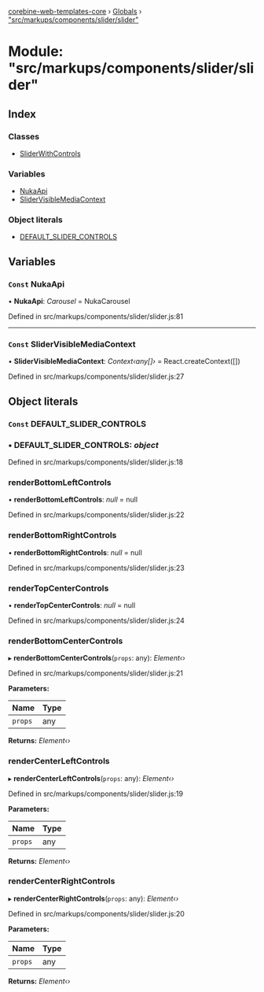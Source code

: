 [corebine-web-templates-core](../README.md) › [Globals](../globals.md) › ["src/markups/components/slider/slider"](_src_markups_components_slider_slider_.md)

# Module: "src/markups/components/slider/slider"

## Index

### Classes

* [SliderWithControls](../classes/_src_markups_components_slider_slider_.sliderwithcontrols.md)

### Variables

* [NukaApi](_src_markups_components_slider_slider_.md#const-nukaapi)
* [SliderVisibleMediaContext](_src_markups_components_slider_slider_.md#const-slidervisiblemediacontext)

### Object literals

* [DEFAULT_SLIDER_CONTROLS](_src_markups_components_slider_slider_.md#const-default_slider_controls)

## Variables

### `Const` NukaApi

• **NukaApi**: *Carousel* = NukaCarousel

Defined in src/markups/components/slider/slider.js:81

___

### `Const` SliderVisibleMediaContext

• **SliderVisibleMediaContext**: *Context‹any[]›* = React.createContext([])

Defined in src/markups/components/slider/slider.js:27

## Object literals

### `Const` DEFAULT_SLIDER_CONTROLS

### ▪ **DEFAULT_SLIDER_CONTROLS**: *object*

Defined in src/markups/components/slider/slider.js:18

###  renderBottomLeftControls

• **renderBottomLeftControls**: *null* = null

Defined in src/markups/components/slider/slider.js:22

###  renderBottomRightControls

• **renderBottomRightControls**: *null* = null

Defined in src/markups/components/slider/slider.js:23

###  renderTopCenterControls

• **renderTopCenterControls**: *null* = null

Defined in src/markups/components/slider/slider.js:24

###  renderBottomCenterControls

▸ **renderBottomCenterControls**(`props`: any): *Element‹›*

Defined in src/markups/components/slider/slider.js:21

**Parameters:**

Name | Type |
------ | ------ |
`props` | any |

**Returns:** *Element‹›*

###  renderCenterLeftControls

▸ **renderCenterLeftControls**(`props`: any): *Element‹›*

Defined in src/markups/components/slider/slider.js:19

**Parameters:**

Name | Type |
------ | ------ |
`props` | any |

**Returns:** *Element‹›*

###  renderCenterRightControls

▸ **renderCenterRightControls**(`props`: any): *Element‹›*

Defined in src/markups/components/slider/slider.js:20

**Parameters:**

Name | Type |
------ | ------ |
`props` | any |

**Returns:** *Element‹›*
